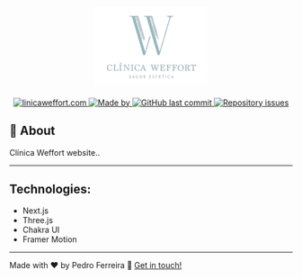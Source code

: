 <h2 align="center">
  <br>
  <img width="200" src="public/inteira.png" alt="Clínica Weffort">
</h2>



<p align="center">
  <a href="https://clinicaweffort.com">
    <img alt="linicaweffort.com" src="https://img.shields.io/badge/linicaweffort.com-gree">
  </a>

  <a href="https://www.linkedin.com/in/pedro-ferreira-b385131a2/">
    <img alt="Made by" src="https://img.shields.io/badge/made%20by-Pedro%20Ferreira-gree">
  </a>

  <a href="https://github.com/pedrolcsf/linicaweffort.com/commits/master">
    <img alt="GitHub last commit" src="https://img.shields.io/github/last-commit/pedrolcsf/linicaweffort.com">
  </a>

  <a href="https://github.com/pedrolcsf/linicaweffort.com/issues">
    <img alt="Repository issues" src="https://img.shields.io/github/issues/pedrolcsf/linicaweffort.com">
  </a>
</p>

## 📃 About
Clínica Weffort website..

---

## Technologies:
 - Next.js
 - Three.js
 - Chakra UI
 - Framer Motion
---
Made with ♥ by Pedro Ferreira :wave: [Get in touch!](https://www.linkedin.com/in/pedro-ferreira-b385131a2/)
